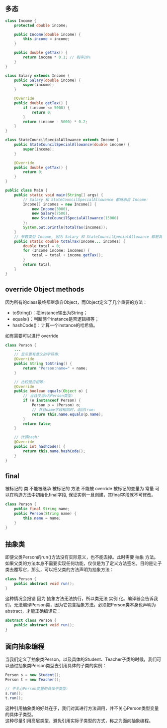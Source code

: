 
## 多态

```java
class Income {
    protected double income;

    public Income(double income) {
        this.income = income;
    }

    public double getTax() {
        return income * 0.1; // 税率10%
    }
}

class Salary extends Income {
    public Salary(double income) {
        super(income);
    }

    @Override
    public double getTax() {
        if (income <= 5000) {
            return 0;
        }
        return (income - 5000) * 0.2;
    }
}

class StateCouncilSpecialAllowance extends Income {
    public StateCouncilSpecialAllowance(double income) {
        super(income);
    }

    @Override
    public double getTax() {
        return 0;
    }
}

public class Main {
    public static void main(String[] args) {
        // Salary 和 StateCouncilSpecialAllowance 都继承自 Income:
        Income[] incomes = new Income[] {
            new Income(3000),
            new Salary(7500),
            new StateCouncilSpecialAllowance(15000)
        };
        System.out.println(totalTax(incomes));
    }
    // 参数类型 Income, 因为 Salary 和 StateCouncilSpecialAllowance 都是其子类，所以是合法的，但是实际调用 imcome.getTax(), 会根据类型的不同调用各自的 getTax(), 这就是 多态 
    public static double totalTax(Income... incomes) {
        double total = 0;
        for (Income income: incomes) {
            total = total + income.getTax();
        }
        return total;
    }
}
```

## override Object methods

因为所有的class最终都继承自Object，而Object定义了几个重要的方法：

* toString()：把instance输出为String；
* equals()：判断两个instance是否逻辑相等；
* hashCode()：计算一个instance的哈希值。

如有需要可以进行 override

```java
class Person {
    ...
    // 显示更有意义的字符串:
    @Override
    public String toString() {
        return "Person:name=" + name;
    }

    // 比较是否相等:
    @Override
    public boolean equals(Object o) {
        // 当且仅当o为Person类型:
        if (o instanceof Person) {
            Person p = (Person) o;
            // 并且name字段相同时，返回true:
            return this.name.equals(p.name);
        }
        return false;
    }

    // 计算hash:
    @Override
    public int hashCode() {
        return this.name.hashCode();
    }
}
```

## final

被标记的 类 不能被继承
被标记的 方法 不能被 override
被标记的变量为 常量
可以在构造方法中初始化final字段, 保证实例一旦创建，其final字段就不可修改。

```java
class Person {
    public final String name;
    public Person(String name) {
        this.name = name;
    }
}
```

## 抽象类

即便父类Person的run()方法没有实际意义，也不能去掉。此时需要 抽象 方法。
如果父类的方法本身不需要实现任何功能，仅仅是为了定义方法签名，目的是让子类去覆写它，那么，可以把父类的方法声明为抽象方法：

```java
class Person {
    public abstract void run();
}
```

这种情况会报错 因为 抽象方法无法执行，所以类无法 实例 化。编译器会告诉我们，无法编译Person类，因为它包含抽象方法。必须把Person类本身也声明为abstract，才能正确编译它：

```java
abstract class Person {
    public abstract void run();
}
```

## 面向抽象编程

当我们定义了抽象类Person，以及具体的Student、Teacher子类的时候，我们可以通过抽象类Person类型去引用具体的子类的实例：

```java
Person s = new Student();
Person t = new Teacher();

// 不关心Person变量的具体子类型:
s.run();
t.run();
```

这种引用抽象类的好处在于，我们对其进行方法调用，并不关心Person类型变量的具体子类型。\
这种尽量引用高层类型，避免引用实际子类型的方式，称之为面向抽象编程。